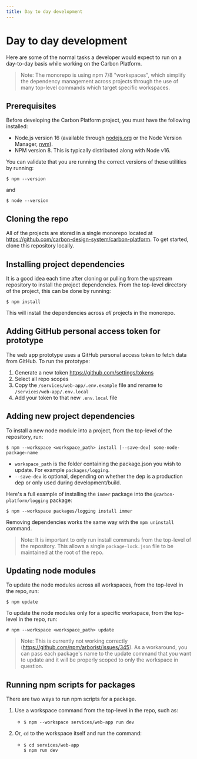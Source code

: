 ```yaml
---
title: Day to day development
---
```


# Day to day development

Here are some of the normal tasks a developer would expect to run on a day-to-day basis while working on the Carbon Platform.

> Note: The monorepo is using npm 7/8 "workspaces", which simplify the dependency management across projects through the use of many top-level commands which target specific workspaces.

## Prerequisites

Before developing the Carbon Platform project, you must have the following installed:

- Node.js version 16 (available through [nodejs.org](https://nodejs.org/en/download/) or the Node Version Manager, [nvm](https://github.com/nvm-sh/nvm)).
- NPM version 8. This is typically distributed along with Node v16.

You can validate that you are running the correct versions of these utilities by running:

```
$ npm --version
```

and

```
$ node --version
```

## Cloning the repo

All of the projects are stored in a single monorepo located at https://github.com/carbon-design-system/carbon-platform. To get started, clone this repository locally.

## Installing project dependencies

It is a good idea each time after cloning or pulling from the upstream repository to install the project dependencies. From the top-level directory of the project, this can be done by running:

```
$ npm install
```

This will install the dependencies across _all_ projects in the monorepo.

## Adding GitHub personal access token for prototype

The web app prototype uses a GitHub personal access token to fetch data from GitHub. To run the prototype:

1. Generate a new token https://github.com/settings/tokens
1. Select all repo scopes
1. Copy the `/services/web-app/.env.example` file and rename to `/services/web-app/.env.local`
1. Add your token to that new `.env.local` file

## Adding new project dependencies

To install a new node module into a project, from the top-level of the repository, run:

```
$ npm --workspace <workspace_path> install [--save-dev] some-node-package-name
```

- `workspace_path` is the folder containing the package.json you wish to update. For example `packages/logging`.
- `--save-dev` is optional, depending on whether the dep is a production dep or only used during development/build.

Here's a full example of installing the `immer` package into the `@carbon-platform/logging` package:

```
$ npm --workspace packages/logging install immer
```

Removing dependencies works the same way with the `npm uninstall` command.

> Note: It is important to only run install commands from the top-level of the repository. This allows a single `package-lock.json` file to be maintained at the root of the repo.

## Updating node modules

To update the node modules across all workspaces, from the top-level in the repo, run:

```
$ npm update
```

To update the node modules only for a specific workspace, from the top-level in the repo, run:

```
# npm --workspace <workspace_path> update
```

> Note: This is currently not working correctly (https://github.com/npm/arborist/issues/345). As a workaround, you can pass each package's name to the update command that you want to update and it will be properly scoped to only the workspace in question.

## Running npm scripts for packages

There are two ways to run npm scripts for a package.

1. Use a workspace command from the top-level in the repo, such as:
   - ```
     $ npm --workspace services/web-app run dev
     ```
2. Or, `cd` to the workspace itself and run the command:
   - ```
     $ cd services/web-app
     $ npm run dev
     ```
